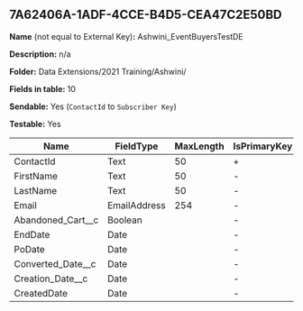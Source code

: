 ## 7A62406A-1ADF-4CCE-B4D5-CEA47C2E50BD

**Name** (not equal to External Key)**:** Ashwini_EventBuyersTestDE

**Description:** n/a

**Folder:** Data Extensions/2021 Training/Ashwini/

**Fields in table:** 10

**Sendable:** Yes (`ContactId` to `Subscriber Key`)

**Testable:** Yes

| Name | FieldType | MaxLength | IsPrimaryKey | IsNullable | DefaultValue |
| --- | --- | --- | --- | --- | --- |
| ContactId | Text | 50 | + | - |  |
| FirstName | Text | 50 | - | + |  |
| LastName | Text | 50 | - | + |  |
| Email | EmailAddress | 254 | - | - |  |
| Abandoned_Cart__c | Boolean |  | - | + |  |
| EndDate | Date |  | - | + |  |
| PoDate | Date |  | - | + |  |
| Converted_Date__c | Date |  | - | + |  |
| Creation_Date__c | Date |  | - | + |  |
| CreatedDate | Date |  | - | + |  |
